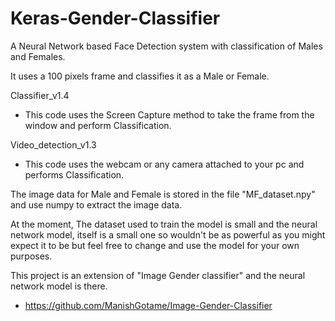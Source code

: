 # Keras-Gender-Classifier

A Neural Network based Face Detection system with classification of Males and Females.

It uses a 100 pixels frame and classifies it as a Male or Female.

Classifier_v1.4
- This code uses the Screen Capture method to take the frame from the window and perform Classification.

Video_detection_v1.3
- This code uses the webcam or any camera attached to your pc and performs Classification.

The image data for Male and Female is stored in the file "MF_dataset.npy" and use numpy to extract the image data.

At the moment, The dataset used to train the model is small and the neural network model, itself is a small one so wouldn't be as powerful as you might expect it to be but feel free to change and use the model for your own purposes.

This project is an extension of "Image Gender classifier" and the neural network model is there.
- https://github.com/ManishGotame/Image-Gender-Classifier
